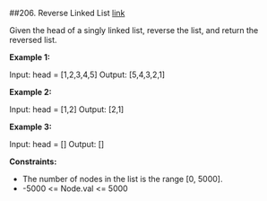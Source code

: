 ##206. Reverse Linked List
[link](https://leetcode.com/problems/reverse-linked-list/)

Given the head of a singly linked list, reverse the list, and return the reversed list.

**Example 1:**

Input: head = [1,2,3,4,5]
Output: [5,4,3,2,1]

**Example 2:**

Input: head = [1,2]
Output: [2,1]

**Example 3:**

Input: head = []
Output: []
 

**Constraints:**

- The number of nodes in the list is the range [0, 5000].
- -5000 <= Node.val <= 5000